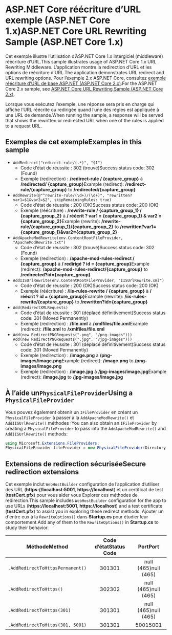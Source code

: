 # <a name="aspnet-core-url-rewriting-sample-aspnet-core-1x"></a><span data-ttu-id="ab2bd-101">ASP.NET Core réécriture d’URL exemple (ASP.NET Core 1.x)</span><span class="sxs-lookup"><span data-stu-id="ab2bd-101">ASP.NET Core URL Rewriting Sample (ASP.NET Core 1.x)</span></span>

<span data-ttu-id="ab2bd-102">Cet exemple illustre l’utilisation d’ASP.NET Core 1.x intergiciel (middleware) réécriture d’URL.</span><span class="sxs-lookup"><span data-stu-id="ab2bd-102">This sample illustrates usage of ASP.NET Core 1.x URL Rewriting Middleware.</span></span> <span data-ttu-id="ab2bd-103">L’application montre la redirection d’URL et les options de réécriture d’URL.</span><span class="sxs-lookup"><span data-stu-id="ab2bd-103">The application demonstrates URL redirect and URL rewriting options.</span></span> <span data-ttu-id="ab2bd-104">Pour l’exemple 2.x ASP.NET Core, consultez [exemple réécriture d’URL de base ASP.NET (ASP.NET Core 2.x)](https://github.com/aspnet/Docs/tree/master/aspnetcore/fundamentals/url-rewriting/samples/2.x).</span><span class="sxs-lookup"><span data-stu-id="ab2bd-104">For the ASP.NET Core 2.x sample, see [ASP.NET Core URL Rewriting Sample (ASP.NET Core 2.x)](https://github.com/aspnet/Docs/tree/master/aspnetcore/fundamentals/url-rewriting/samples/2.x).</span></span>

<span data-ttu-id="ab2bd-105">Lorsque vous exécutez l’exemple, une réponse sera pris en charge qui affiche l’URL réécrite ou redirigée quand l’une des règles est appliquée à une URL de demande.</span><span class="sxs-lookup"><span data-stu-id="ab2bd-105">When running the sample, a response will be served that shows the rewritten or redirected URL when one of the rules is applied to a request URL.</span></span>

## <a name="examples-in-this-sample"></a><span data-ttu-id="ab2bd-106">Exemples de cet exemple</span><span class="sxs-lookup"><span data-stu-id="ab2bd-106">Examples in this sample</span></span>

* `AddRedirect("redirect-rule/(.*)", "$1")`
  - <span data-ttu-id="ab2bd-107">Code d’état de réussite : 302 (trouvé)</span><span class="sxs-lookup"><span data-stu-id="ab2bd-107">Success status code: 302 (Found)</span></span>
  - <span data-ttu-id="ab2bd-108">Exemple (redirection) : **/redirect-rule / {capture_group}** à **/redirected/ {capture_group}**</span><span class="sxs-lookup"><span data-stu-id="ab2bd-108">Example (redirect): **/redirect-rule/{capture_group}** to **/redirected/{capture_group}**</span></span>
* `AddRewrite(@"^rewrite-rule/(\d+)/(\d+)", "rewritten?var1=$1&var2=$2", skipRemainingRules: true)`
  - <span data-ttu-id="ab2bd-109">Code d’état de réussite : 200 (OK)</span><span class="sxs-lookup"><span data-stu-id="ab2bd-109">Success status code: 200 (OK)</span></span>
  - <span data-ttu-id="ab2bd-110">Exemple (réécriture) : **/rewrite-rule / {capture_group_1} / {capture_group_2}** à **/ réécrit ? var1 = {capture_group_1} & var2 = {capture_group_2}**</span><span class="sxs-lookup"><span data-stu-id="ab2bd-110">Example (rewrite): **/rewrite-rule/{capture_group_1}/{capture_group_2}** to **/rewritten?var1={capture_group_1}&var2={capture_group_2}**</span></span>
* `AddApacheModRewrite(env.ContentRootFileProvider, "ApacheModRewrite.txt")`
  - <span data-ttu-id="ab2bd-111">Code d’état de réussite : 302 (trouvé)</span><span class="sxs-lookup"><span data-stu-id="ab2bd-111">Success status code: 302 (Found)</span></span>
  - <span data-ttu-id="ab2bd-112">Exemple (redirection) : **/apache-mod-rules-redirect / {capture_group}** à **/ redirigé ? id = {capture_group}**</span><span class="sxs-lookup"><span data-stu-id="ab2bd-112">Example (redirect): **/apache-mod-rules-redirect/{capture_group}** to **/redirected?id={capture_group}**</span></span>
* `AddIISUrlRewrite(env.ContentRootFileProvider, "IISUrlRewrite.xml")`
  - <span data-ttu-id="ab2bd-113">Code d’état de réussite : 200 (OK)</span><span class="sxs-lookup"><span data-stu-id="ab2bd-113">Success status code: 200 (OK)</span></span>
  - <span data-ttu-id="ab2bd-114">Exemple (réécriture) : **/iis-rules-rewrite / {capture_group}** à **/ réécrit ? id = {capture_group}**</span><span class="sxs-lookup"><span data-stu-id="ab2bd-114">Example (rewrite): **/iis-rules-rewrite/{capture_group}** to **/rewritten?id={capture_group}**</span></span>
* `Add(RedirectXMLRequests)`
  - <span data-ttu-id="ab2bd-115">Code d’état de réussite : 301 (déplacé définitivement)</span><span class="sxs-lookup"><span data-stu-id="ab2bd-115">Success status code: 301 (Moved Permanently)</span></span>
  - <span data-ttu-id="ab2bd-116">Exemple (redirection) : **/file.xml** à **/xmlfiles/file.xml**</span><span class="sxs-lookup"><span data-stu-id="ab2bd-116">Example (redirect): **/file.xml** to **/xmlfiles/file.xml**</span></span>
* `Add(new RedirectPNGRequests(".png", "/png-images")))`<br>`Add(new RedirectPNGRequests(".jpg", "/jpg-images")))`
  - <span data-ttu-id="ab2bd-117">Code d’état de réussite : 301 (déplacé définitivement)</span><span class="sxs-lookup"><span data-stu-id="ab2bd-117">Success status code: 301 (Moved Permanently)</span></span>
  - <span data-ttu-id="ab2bd-118">Exemple (redirection) : **/image.png** à **/png-images/image.png**</span><span class="sxs-lookup"><span data-stu-id="ab2bd-118">Example (redirect): **/image.png** to **/png-images/image.png**</span></span>
  - <span data-ttu-id="ab2bd-119">Exemple (redirection) : **/image.jpg** à **/jpg-images/image.jpg**</span><span class="sxs-lookup"><span data-stu-id="ab2bd-119">Example (redirect): **/image.jpg** to **/jpg-images/image.jpg**</span></span>

## <a name="using-a-physicalfileprovider"></a><span data-ttu-id="ab2bd-120">À l’aide un`PhysicalFileProvider`</span><span class="sxs-lookup"><span data-stu-id="ab2bd-120">Using a `PhysicalFileProvider`</span></span>
<span data-ttu-id="ab2bd-121">Vous pouvez également obtenir un `IFileProvider` en créant un `PhysicalFileProvider` à passer à la `AddApacheModRewrite()` et `AddIISUrlRewrite()` méthodes :</span><span class="sxs-lookup"><span data-stu-id="ab2bd-121">You can also obtain an `IFileProvider` by creating a `PhysicalFileProvider` to pass into the `AddApacheModRewrite()` and `AddIISUrlRewrite()` methods:</span></span>
```csharp
using Microsoft.Extensions.FileProviders;
PhysicalFileProvider fileProvider = new PhysicalFileProvider(Directory.GetCurrentDirectory());
```
## <a name="secure-redirection-extensions"></a><span data-ttu-id="ab2bd-122">Extensions de redirection sécurisée</span><span class="sxs-lookup"><span data-stu-id="ab2bd-122">Secure redirection extensions</span></span>
<span data-ttu-id="ab2bd-123">Cet exemple inclut `WebHostBuilder` configuration de l’application d’utiliser des URL (**https://localhost:5001**, **https://localhost**) et un certificat de test (**testCert.pfx**) pour vous aider vous Explorer ces méthodes de redirection.</span><span class="sxs-lookup"><span data-stu-id="ab2bd-123">This sample includes `WebHostBuilder` configuration for the app to use URLs (**https://localhost:5001**, **https://localhost**) and a test certificate (**testCert.pfx**) to assist you in exploring these redirect methods.</span></span> <span data-ttu-id="ab2bd-124">Ajouter un d'entre eux à la `RewriteOptions()` dans **Startup.cs** pour étudier leur comportement.</span><span class="sxs-lookup"><span data-stu-id="ab2bd-124">Add any of them to the `RewriteOptions()` in **Startup.cs** to study their behavior.</span></span>

<span data-ttu-id="ab2bd-125">Méthode</span><span class="sxs-lookup"><span data-stu-id="ab2bd-125">Method</span></span> | <span data-ttu-id="ab2bd-126">Code d’état</span><span class="sxs-lookup"><span data-stu-id="ab2bd-126">Status Code</span></span> | <span data-ttu-id="ab2bd-127">Port</span><span class="sxs-lookup"><span data-stu-id="ab2bd-127">Port</span></span>
--- | :---: | :---:
`.AddRedirectToHttpsPermanent()` | <span data-ttu-id="ab2bd-128">301</span><span class="sxs-lookup"><span data-stu-id="ab2bd-128">301</span></span> | <span data-ttu-id="ab2bd-129">null (465)</span><span class="sxs-lookup"><span data-stu-id="ab2bd-129">null (465)</span></span>
`.AddRedirectToHttps()` | <span data-ttu-id="ab2bd-130">302</span><span class="sxs-lookup"><span data-stu-id="ab2bd-130">302</span></span> | <span data-ttu-id="ab2bd-131">null (465)</span><span class="sxs-lookup"><span data-stu-id="ab2bd-131">null (465)</span></span>
`.AddRedirectToHttps(301)` | <span data-ttu-id="ab2bd-132">301</span><span class="sxs-lookup"><span data-stu-id="ab2bd-132">301</span></span> | <span data-ttu-id="ab2bd-133">null (465)</span><span class="sxs-lookup"><span data-stu-id="ab2bd-133">null (465)</span></span>
`.AddRedirectToHttps(301, 5001)` | <span data-ttu-id="ab2bd-134">301</span><span class="sxs-lookup"><span data-stu-id="ab2bd-134">301</span></span> | <span data-ttu-id="ab2bd-135">5001</span><span class="sxs-lookup"><span data-stu-id="ab2bd-135">5001</span></span>
